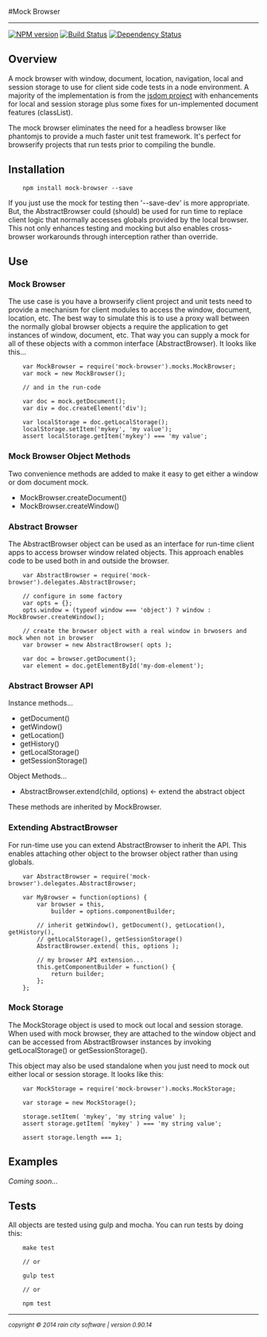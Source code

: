 #Mock Browser
- - -

[![NPM version](https://badge.fury.io/js/mock-browser.svg)](http://badge.fury.io/js/mock-browser) [![Build Status](https://travis-ci.org/darrylwest/mock-browser.svg?branch=master)](https://travis-ci.org/darrylwest/mock-browser) [![Dependency Status](https://david-dm.org/darrylwest/mock-browser.svg)](https://david-dm.org/darrylwest/mock-browser)

## Overview

A mock browser with window, document, location, navigation, local and session storage to use for client side code tests in a node environment.  A majority of the implementation is from the [jsdom project](https://github.com/tmpvar/jsdom) with enhancements for local and session storage plus some fixes for un-implemented document features (classList).

The mock browser eliminates the need for a headless browser like phantomjs to provide a much faster unit test framework.  It's perfect for browserify projects that run tests prior to compiling the bundle.

## Installation

~~~
    npm install mock-browser --save
~~~

If you just use the mock for testing then '--save-dev' is more appropriate.  But, the AbstractBrowser could (should) be used for run time to replace client logic that normally accesses globals provided by the local browser.  This not only enhances testing and mocking but also enables cross-browser workarounds through interception rather than override.

## Use

### Mock Browser

The use case is you have a browserify client project and unit tests need to provide a mechanism for client modules to access the window, document, location, etc.  The best way to simulate this is to use a proxy wall between the normally global browser objects a require the application to get instances of window, document, etc.  That way you can supply a mock for all of these objects with a common interface (AbstractBrowser).  It looks like this...

~~~
	var MockBrowser = require('mock-browser').mocks.MockBrowser;
	var mock = new MockBrowser();

    // and in the run-code

    var doc = mock.getDocument();
    var div = doc.createElement('div');

    var localStorage = doc.getLocalStorage();
    localStorage.setItem('mykey', 'my value');
    assert localStorage.getItem('mykey') === 'my value';
~~~

### Mock Browser Object Methods

Two convenience methods are added to make it easy to get either a window or dom document mock.

* MockBrowser.createDocument()
* MockBrowser.createWindow()

### Abstract Browser

The AbstractBrowser object can be used as an interface for run-time client apps to access browser window related objects.  This approach enables code to be used both in and outside the browser.

~~~
	var AbstractBrowser = require('mock-browser').delegates.AbstractBrowser;

	// configure in some factory
	var opts = {};
    opts.window = (typeof window === 'object') ? window : MockBrowser.createWindow();

    // create the browser object with a real window in brwosers and mock when not in browser
	var browser = new AbstractBrowser( opts );

    var doc = browser.getDocument();
    var element = doc.getElementById('my-dom-element');
~~~

### Abstract Browser API

Instance methods...

* getDocument()
* getWindow()
* getLocation()
* getHistory()
* getLocalStorage()
* getSessionStorage()

Object Methods...

* AbstractBrowser.extend(child, options)  <- extend the abstract object

These methods are inherited by MockBrowser.

### Extending AbstractBrowser

For run-time use you can extend AbstractBrowser to inherit the API.  This enables attaching other object to the browser object rather than using globals.

~~~
	var AbstractBrowser = require('mock-browser').delegates.AbstractBrowser;

    var MyBrowser = function(options) {
    	var browser = this,
        	builder = options.componentBuilder;

        // inherit getWindow(), getDocument(), getLocation(), getHistory(),
        // getLocalStorage(), getSessionStorage()
        AbstractBrowser.extend( this, options );

        // my browser API extension...
        this.getComponentBuilder = function() {
        	return builder;
        };
    };
~~~

### Mock Storage

The MockStorage object is used to mock out local and session storage.  When  used with mock browser, they are attached to the window object and can be accessed from AbstractBrowser instances by invoking getLocalStorage() or getSessionStorage().

This object may also be used standalone when you just need to mock out either local or session storage.  It looks like this:

~~~
	var MockStorage = require('mock-browser').mocks.MockStorage;

    var storage = new MockStorage();

    storage.setItem( 'mykey', 'my string value' );
    assert storage.getItem( 'mykey' ) === 'my string value';

    assert storage.length === 1;
~~~

## Examples

_Coming soon..._

## Tests

All objects are tested using gulp and mocha.  You can run tests by doing this:

~~~
	make test

    // or

    gulp test

    // or

    npm test
~~~

- - -
<p><small><em>copyright © 2014 rain city software | version 0.90.14</em></small></p>
